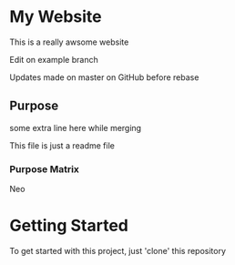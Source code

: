 # My Website

This is a really awsome website

Edit on example branch

Updates made on master on GitHub before rebase

## Purpose
some extra line here while merging

This file is just a readme file

### Purpose Matrix
Neo

# Getting Started

To get started with this project, just 'clone' this repository
